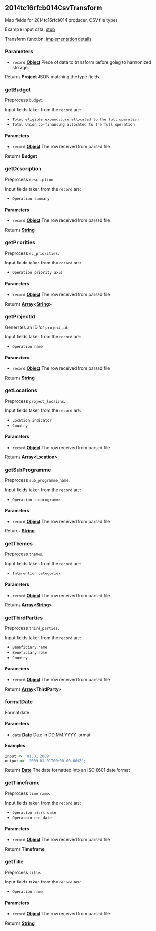 <!-- Generated by documentation.js. Update this documentation by updating the source code. -->

## 2014tc16rfcb014CsvTransform

Map fields for 2014tc16rfcb014 producer, CSV file types

Example input data: [stub][1]

Transform function: [implementation details][2]

### Parameters

- `record` **[Object][3]** Piece of data to transform before going to harmonized storage.

Returns **Project** JSON matching the type fields.

### getBudget

Preprocess `budget`.

Input fields taken from the `record` are:

- `Total eligible expenditure allocated to the full operation`
- `Total Union co-financing allocated to the full operation`

#### Parameters

- `record` **[Object][3]** The row received from parsed file

Returns **Budget**

### getDescription

Preprocess `description`.

Input fields taken from the `record` are:

- `Operation summary`

#### Parameters

- `record` **[Object][3]** The row received from parsed file

Returns **[String][4]**

### getPriorities

Preprocess `ec_priorities`.

Input fields taken from the `record` are:

- `Operation priority axis`

#### Parameters

- `record` **[Object][3]** The row received from parsed file

Returns **[Array][5]&lt;[String][4]>**

### getProjectId

Generates an ID for `project_id`.

Input fields taken from the `record` are:

- `Operation name`

#### Parameters

- `record` **[Object][3]** The row received from parsed file

Returns **[String][4]**

### getLocations

Preprocess `project_locaions`.

Input fields taken from the `record` are:

- `Location indicator`
- `Country`

#### Parameters

- `record` **[Object][3]** The row received from parsed file

Returns **[Array][5]&lt;[Location][6]>**

### getSubProgramme

Preprocess `sub_programme_name`.

Input fields taken from the `record` are:

- `Operation subprogramme`

#### Parameters

- `record` **[Object][3]** The row received from parsed file

Returns **[String][4]**

### getThemes

Preprocess `themes`.

Input fields taken from the `record` are:

- `Interention categories`

#### Parameters

- `record` **[Object][3]** The row received from parsed file

Returns **[Array][5]&lt;[String][4]>**

### getThirdParties

Preprocess `third_parties`.

Input fields taken from the `record` are:

- `Beneficiary name`
- `Beneficiary role`
- `Country`

#### Parameters

- `record` **[Object][3]** The row received from parsed file

Returns **[Array][5]&lt;ThirdParty>**

### formatDate

Format date.

#### Parameters

- `date` **[Date][7]** Date in DD.MM.YYYY format

#### Examples

```javascript
input => '01.01.2009';
output => '2009-01-01T00:00:00.000Z';
```

Returns **[Date][7]** The date formatted into an ISO 8601 date format

### getTimeframe

Preprocess `timeframe`.

Input fields taken from the `record` are:

- `Operation start date`
- `Operatoin end date`

#### Parameters

- `record` **[Object][3]** The row received from parsed file

Returns **Timeframe**

### getTitle

Preprocess `title`.

Input fields taken from the `record` are:

- `Operation name`

#### Parameters

- `record` **[Object][3]** The row received from parsed file

Returns **[String][4]**

[1]: https://github.com/ec-europa/eubfr-data-lake/blob/master/services/ingestion/etl/2014tc16rfcb014/csv/test/stubs/record.json
[2]: https://github.com/ec-europa/eubfr-data-lake/blob/master/services/ingestion/etl/2014tc16rfcb014/csv/src/lib/transform.js
[3]: https://developer.mozilla.org/docs/Web/JavaScript/Reference/Global_Objects/Object
[4]: https://developer.mozilla.org/docs/Web/JavaScript/Reference/Global_Objects/String
[5]: https://developer.mozilla.org/docs/Web/JavaScript/Reference/Global_Objects/Array
[6]: https://developer.mozilla.org/docs/Web/API/Location
[7]: https://developer.mozilla.org/docs/Web/JavaScript/Reference/Global_Objects/Date
